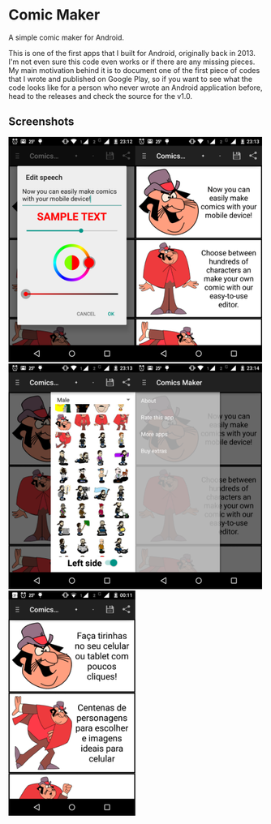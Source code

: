 # Comic Maker
A simple comic maker for Android.

This is one of the first apps that I built for Android, originally back in 2013. I'm not even sure this code even works or if there are any missing pieces. My main motivation behind it is to document one of the first piece of codes that I wrote and published on Google Play, so if you want to see what the code looks like for a person who never wrote an Android application before, head to the releases and check the source for the v1.0.

## Screenshots
<img src="https://raw.githubusercontent.com/Victor-DS/AndroidComicMaker/main/device-2015-12-14-231210.png" width="250"><img src="https://raw.githubusercontent.com/Victor-DS/AndroidComicMaker/main/device-2015-12-14-231339.png" width="250"><img src="https://raw.githubusercontent.com/Victor-DS/AndroidComicMaker/main/device-2015-12-14-231354.png" width="250"><img src="https://raw.githubusercontent.com/Victor-DS/AndroidComicMaker/main/device-2015-12-14-231408.png" width="250"><img src="https://raw.githubusercontent.com/Victor-DS/AndroidComicMaker/main/device-2015-12-15-001122.png" width="250">
